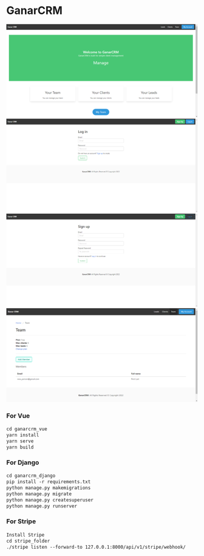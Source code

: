 # GanarCRM

![avatar](ganarcrm_imgs/ganarcrm-1.png)
![avatar](ganarcrm_imgs/ganarcrm-2.png)
![avatar](ganarcrm_imgs/ganarcrm-3.png)
![avatar](ganarcrm_imgs/ganarcrm-4.png)

### For Vue

```
cd ganarcrm_vue
yarn install
yarn serve
yarn build
```

### For Django

```
cd ganarcrm_django
pip install -r requirements.txt
python manage.py makemigrations
python manage.py migrate
python manage.py createsuperuser
python manage.py runserver
```

### For Stripe

```
Install Stripe
cd stripe_folder
./stripe listen --forward-to 127.0.0.1:8000/api/v1/stripe/webhook/
```
